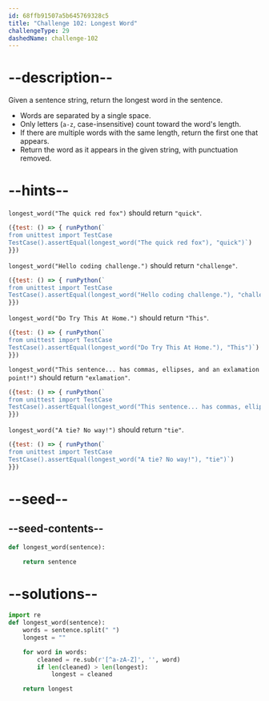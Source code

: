 ```yaml
---
id: 68ffb91507a5b645769328c5
title: "Challenge 102: Longest Word"
challengeType: 29
dashedName: challenge-102
---
```


# --description--

Given a sentence string, return the longest word in the sentence.

- Words are separated by a single space.
- Only letters (`a-z`, case-insensitive) count toward the word's length.
- If there are multiple words with the same length, return the first one that appears.
- Return the word as it appears in the given string, with punctuation removed.

# --hints--

`longest_word("The quick red fox")` should return `"quick"`.

```js
({test: () => { runPython(`
from unittest import TestCase
TestCase().assertEqual(longest_word("The quick red fox"), "quick")`)
}})
```

`longest_word("Hello coding challenge.")` should return `"challenge"`.

```js
({test: () => { runPython(`
from unittest import TestCase
TestCase().assertEqual(longest_word("Hello coding challenge."), "challenge")`)
}})
```

`longest_word("Do Try This At Home.")` should return `"This"`.

```js
({test: () => { runPython(`
from unittest import TestCase
TestCase().assertEqual(longest_word("Do Try This At Home."), "This")`)
}})
```

`longest_word("This sentence... has commas, ellipses, and an exlamation point!")` should return `"exlamation"`.

```js
({test: () => { runPython(`
from unittest import TestCase
TestCase().assertEqual(longest_word("This sentence... has commas, ellipses, and an exlamation point!"), "exlamation")`)
}})
```

`longest_word("A tie? No way!")` should return `"tie"`.

```js
({test: () => { runPython(`
from unittest import TestCase
TestCase().assertEqual(longest_word("A tie? No way!"), "tie")`)
}})
```

# --seed--

## --seed-contents--

```py
def longest_word(sentence):

    return sentence
```

# --solutions--

```py
import re
def longest_word(sentence):
    words = sentence.split(" ")
    longest = ""

    for word in words:
        cleaned = re.sub(r'[^a-zA-Z]', '', word)
        if len(cleaned) > len(longest):
            longest = cleaned

    return longest
```
